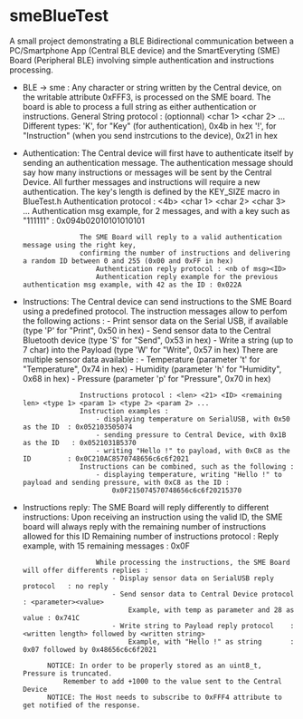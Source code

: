 # smeBlueTest

A small project demonstrating a BLE Bidirectional communication between a PC/Smartphone App (Central BLE device)
and the SmartEveryting (SME) Board (Peripheral BLE) involving simple authentication and instructions processing.

- BLE -> sme :		Any character or string written by the Central device, on the writable attribute 0xFFF3, 
					is processed on the SME board. The board is able to process a full string as either authentication or instructions.
					General String protocol : <len> <type> <id> (optionnal) <remaining len> <char 1> <char 2> ... <char remaining len>
						Different types: 
							'K', for "Key" (for authentication), 0x4b in hex
							'!', for "Instruction" (when you send instrcutions to the device), 0x21 in hex

- Authentication:	The Central device will first have to authenticate itself by sending an authentication message.
					The authentication message should say how many instructions or messages will be sent by the Central Device.
					All further messages and instructions will require a new authentication.
					The key's length is defined by the KEY_SIZE macro in BlueTest.h
						Authentication protocol : <len> <4b> <nb of msg> <char 1> <char 2> <char 3> ... <char KEY_SIZE>
						Authentication msg example, for 2 messages, and with a key such as "111111" : 0x094b02010101010101

					The SME Board will reply to a valid authentication message using the right key,
					confirming the number of instructions and delivering a random ID between 0 and 255 (0x00 and 0xFF in hex)
						Authentication reply protocol : <nb of msg><ID>
						Authentication reply example for the previous authentication msg example, with 42 as the ID : 0x022A

- Instructions:		The Central device can send instructions to the SME Board using a predefined protocol.
					The instruction messages allow to perfom the following actions :
						- Print sensor data on the Serial USB, if available (type 'P' for "Print", 0x50 in hex)
						- Send sensor data to the Central Bluetooth device (type 'S' for "Send", 0x53 in hex)
						- Write a string (up to 7 char) into the Payload (type 'W' for "Write", 0x57 in hex)
					There are multiple sensor data available :
						- Temperature (parameter 't' for "Temperature", 0x74 in hex)
						- Humidity (parameter 'h' for "Humidity", 0x68 in hex)
						- Pressure (parameter 'p' for "Pressure", 0x70 in hex)

					Instructions protocol : <len> <21> <ID> <remaining len> <type 1> <param 1> <type 2> <param 2> ...
					Instruction examples :
						- displaying temperature on SerialUSB, with 0x50 as the ID  : 0x052103505074
						- sending pressure to Central Device, with 0x1B as the ID   : 0x0521031B5370
						- writing "Hello !" to payload, with 0xC8 as the ID         : 0x0C210AC8570748656c6c6f2021
					Instructions can be combined, such as the following :
						- displaying temperature, writing "Hello !" to payload and sending pressure, with 0xC8 as the ID :
							0x0F215074570748656c6c6f20215370

- Instructions reply: 	The SME Board will reply differently to different instructions:
						Upon receiving an instruction using the valid ID, the SME board will always reply
						with the remaining number of instructions allowed for this ID
							Remaining number of instructions protocol : <remaining number of instructions>
							Reply example, with 15 remaining messages : 0x0F
					
						While processing the instructions, the SME Board will offer differents replies :
							- Display sensor data on SerialUSB reply protocol	: no reply
							- Send sensor data to Central Device protocol		: <parameter><value>
								Example, with temp as parameter and 28 as value	: 0x741C
							- Write string to Payload reply protocol	: <written length> followed by <written string>
								Example, with "Hello !" as string		: 0x07 followed by 0x48656c6c6f2021

			NOTICE: In order to be properly stored as an uint8_t, Pressure is truncated.
				Remember to add +1000 to the value sent to the Central Device
			NOTICE: The Host needs to subscribe to 0xFFF4 attribute to get notified of the response.
